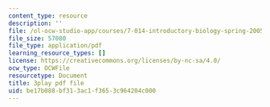 ```yaml
---
content_type: resource
description: ''
file: /ol-ocw-studio-app/courses/7-014-introductory-biology-spring-2005/be17b088bf313ac1f3653c964204c000_g6VEnimixRk.pdf
file_size: 57080
file_type: application/pdf
learning_resource_types: []
license: https://creativecommons.org/licenses/by-nc-sa/4.0/
ocw_type: OCWFile
resourcetype: Document
title: 3play pdf file
uid: be17b088-bf31-3ac1-f365-3c964204c000
---
```

